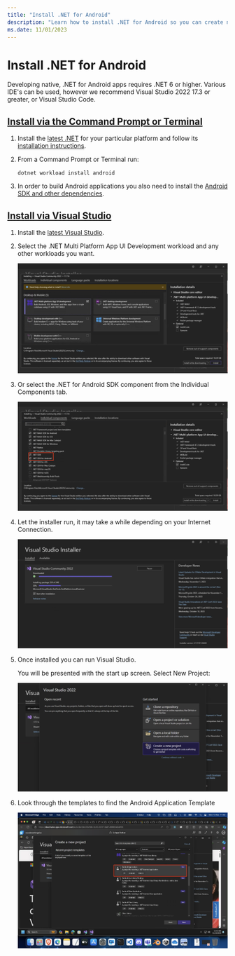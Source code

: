 ```yaml
---
title: "Install .NET for Android"
description: "Learn how to install .NET for Android so you can create native android applications."
ms.date: 11/01/2023
---
```

# Install .NET for Android

Developing native, .NET for Android apps requires .NET 6 or higher. Various IDE's can be used, however
we recommend Visual Studio 2022 17.3 or greater, or Visual Studio Code.

<!-- markdownlint-disable MD025 -->
## [Install via the Command Prompt or Terminal](#tab/commandline)
<!-- markdownlint-enable MD025 -->

 1. Install the [latest .NET](https://dotnet.microsoft.com/download) for your particular platform
    and follow its [installation instructions](/dotnet/core/install).

 2. From a Command Prompt or Terminal run:

    ```dotnetcli
    dotnet workload install android
    ```

 3. In order to build Android applications you also need to install the
    [Android SDK and other dependencies](dependencies.md#using-installandroiddependencies-target).


<!-- markdownlint-disable MD025 -->
## [Install via Visual Studio](#tab/visualstudio)
<!-- markdownlint-enable MD025 -->

 1. Install the [latest Visual Studio](https://visualstudio.microsoft.com/downloads/).

 2. Select the .NET Multi Platform App UI Development workload and any other workloads you want.

    ![Select .Net Multi Platform App UI WorkLoad](images/vs-install-select-maui.png)

 3. Or select the .NET for Android SDK component from the Individual Components tab.

    ![Select .NET for Android SDK Component](images/vs-install-select-android-components.png)

 4. Let the installer run, it may take a while depending on your Internet Connection.

    ![The Running Installer](images/vs-install-installing.png)

 5. Once installed you can run Visual Studio.

    You will be presented with the start up screen. Select New Project:

    ![Select the New Project Menu](images/vs-new-project.png)

 6. Look through the templates to find the Android Application Template

    ![Select the Android Application Template](images/vs-select-android-application.png)
